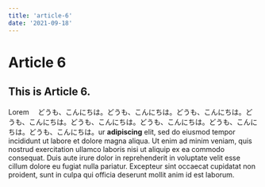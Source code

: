 ```yaml
---
title: 'article-6'
date: '2021-09-18'
---
```


# Article 6

## This is Article 6.

Lorem 　どうも、こんにちは。どうも、こんにちは。どうも、こんにちは。どうも、こんにちは。どうも、こんにちは。どうも、こんにちは。どうも、こんにちは。どうも、こんにちは。ur **adipiscing** elit, sed do eiusmod tempor incididunt ut labore et dolore magna aliqua. Ut enim ad minim veniam, quis nostrud exercitation ullamco laboris nisi ut aliquip ex ea commodo consequat. Duis aute irure dolor in reprehenderit in voluptate velit esse cillum dolore eu fugiat nulla pariatur. Excepteur sint occaecat cupidatat non proident, sunt in culpa qui officia deserunt mollit anim id est laborum.
